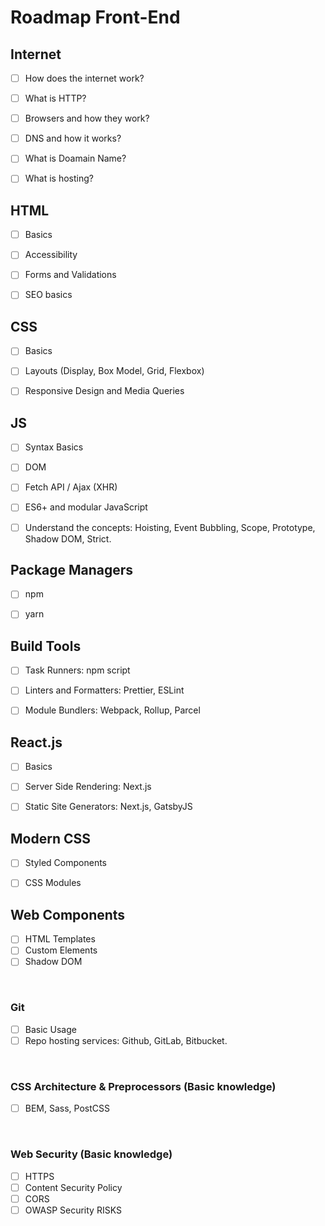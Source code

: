 # Roadmap Front-End


## Internet
 - [ ] How does the internet work?  
 - [ ] What is HTTP?
 - [ ] Browsers and how they work?
 - [ ] DNS and how it works?
 - [ ] What is Doamain Name?
 - [ ] What is hosting?
 
 
## HTML
 - [ ] Basics
 - [ ] Accessibility
 - [ ] Forms and Validations
 - [ ] SEO basics
 
 
## CSS
- [ ] Basics
- [ ] Layouts (Display, Box Model, Grid, Flexbox)
- [ ] Responsive Design and Media Queries


## JS
- [ ] Syntax Basics
- [ ] DOM
- [ ] Fetch API / Ajax (XHR)
- [ ] ES6+ and modular JavaScript
- [ ] Understand the concepts: Hoisting, Event Bubbling, Scope, Prototype, Shadow DOM, Strict.


## Package Managers
- [ ] npm
- [ ] yarn


## Build Tools
- [ ] Task Runners: npm script
- [ ] Linters and Formatters: Prettier, ESLint
- [ ] Module Bundlers: Webpack, Rollup, Parcel


## React.js
- [ ] Basics
- [ ] Server Side Rendering: Next.js
- [ ] Static Site Generators: Next.js, GatsbyJS


## Modern CSS
- [ ] Styled Components
- [ ] CSS Modules


## Web Components
- [ ] HTML Templates
- [ ] Custom Elements
- [ ] Shadow DOM

<br>

### Git
- [ ] Basic Usage
- [ ] Repo hosting services: Github, GitLab, Bitbucket.

<br>

### CSS Architecture & Preprocessors (Basic knowledge)
- [ ] BEM, Sass, PostCSS

<br>

### Web Security (Basic knowledge)
- [ ] HTTPS
- [ ] Content Security Policy
- [ ] CORS
- [ ] OWASP Security RISKS
